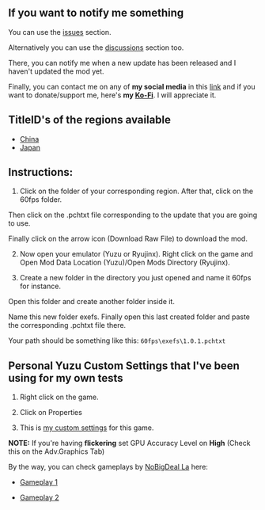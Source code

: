 ## If you want to notify me something

You can use the [issues](https://github.com/StevensND/switch-port-mods/issues) section.

Alternatively you can use the [discussions](https://github.com/StevensND/switch-port-mods/discussions) section too.

There, you can notify me when a new update has been released and I haven't updated the mod yet.

Finally, you can contact me on any of **my social media** in this [link](https://linktr.ee/stevensmods) and if you want to donate/support me, here's **my [Ko-Fi](https://ko-fi.com/stevenss)**. I will appreciate it.

## TitleID's of the regions available

- [China](https://tinfoil.io/Title/0100F8A01D068000)
- [Japan](https://tinfoil.io/Title/010001B01B678000)

## Instructions:

1. Click on the folder of your corresponding region. After that, click on the 60fps folder. 

Then click on the .pchtxt file corresponding to the update that you are going to use. 

Finally click on the arrow icon (Download Raw File) to download the mod.

2. Now open your emulator (Yuzu or Ryujinx). Right click on the game and Open Mod Data Location (Yuzu)/Open Mods Directory (Ryujinx).

3. Create a new folder in the directory you just opened and name it 60fps for instance. 

Open this folder and create another folder inside it. 

Name this new folder exefs. Finally open this last created folder and paste the corresponding .pchtxt file there.

Your path should be something like this: `60fps\exefs\1.0.1.pchtxt`

## Personal Yuzu Custom Settings that I've been using for my own tests

1. Right click on the game.

2. Click on Properties

3. This is [my custom settings](https://imgur.com/a/DlEkuUE) for this game.

**NOTE:** If you're having **flickering** set GPU Accuracy Level on **High** (Check this on the Adv.Graphics Tab)

By the way, you can check gameplays by [NoBigDeal La](https://www.youtube.com/@nobigdealla6309) here:

- [Gameplay 1](https://youtu.be/J285ZolPwFo?si=mH0ewXnEZjTSBDH9)

- [Gameplay 2](https://youtu.be/vkqwZ-s5wd4?si=BBOjGel3NpsdYsAe)